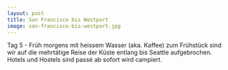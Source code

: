 ```yaml
---
layout: post
title: San Francisco bis Westport
image: san-francisco-bis-westport.jpg
---
```


Tag 5 - Früh morgens mit heissem Wasser (aka. Kaffee) zum Frühstück sind wir auf die mehrtätige Reise der Küste entlang bis Seattle aufgebrochen. Hotels und Hostels sind passé ab sofort wird campiert.